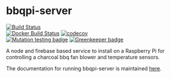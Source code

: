 # bbqpi-server  

[![Build Status](https://travis-ci.org/mshogren/bbqpi-server.svg?branch=master)](https://travis-ci.org/mshogren/bbqpi-server)  
[![Docker Build Status](https://img.shields.io/docker/build/mshogren/bbqpi.svg)](https://hub.docker.com/r/mshogren/bbqpi/)
[![codecov](https://codecov.io/gh/mshogren/bbqpi-server/branch/master/graph/badge.svg)](https://codecov.io/gh/mshogren/bbqpi-server)  
[![Mutation testing badge](https://badge.stryker-mutator.io/github.com/mshogren/bbqpi-server/master)](https://stryker-mutator.github.io)
[![Greenkeeper badge](https://badges.greenkeeper.io/mshogren/bbqpi-server.svg)](https://greenkeeper.io/)  

A node and firebase based service to install on a Raspberry Pi for controlling a charcoal bbq fan blower and temperature sensors.

The documentation for running bbqpi-server is maintained [here](https://github.com/mshogren/bbqpi-server/wiki).
